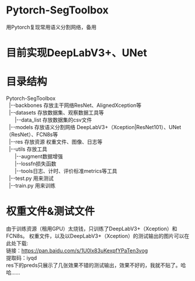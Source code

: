 # Pytorch-SegToolbox
用Pytorch复现常用语义分割网络，备用

# 目前实现DeepLabV3+、UNet

# 目录结构
Pytorch-SegToolbox   
&nbsp;&nbsp;|--backbones 存放主干网络ResNet、AlignedXception等  
&nbsp;&nbsp;|--datasets 存放数据集、观察数据工具等  
&nbsp;&nbsp;&nbsp;&nbsp;&nbsp;&nbsp;|--data_list 存放数据集的csv文件  
&nbsp;&nbsp;|--models 存放语义分割网络 DeepLabV3+（Xception|ResNet101）、UNet（ResNet）、FCN8s等  
&nbsp;&nbsp;|--res 存放资源 权重文件、图像、日志等  
&nbsp;&nbsp;|--utils 存放工具  
&nbsp;&nbsp;&nbsp;&nbsp;&nbsp;&nbsp;|--augment数据增强  
&nbsp;&nbsp;&nbsp;&nbsp;&nbsp;&nbsp;|--lossfn损失函数  
&nbsp;&nbsp;&nbsp;&nbsp;&nbsp;&nbsp;|--tools日志、计时、评价标准metrics等工具  
&nbsp;&nbsp;|--test.py 用来测试  
&nbsp;&nbsp;|--train.py 用来训练  

# 权重文件&测试文件
由于训练资源（租用GPU）太烧钱，只训练了DeepLabV3+（Xception）和FCN8s。
权重文件，以及以DeepLabV3+（Xception）的测试输出的图片可以在此处下载:  
链接：https://pan.baidu.com/s/1U0lx83uKexpfYPaTen3vog  
提取码：iyqd   
res下的preds只展示了几张效果不错的测试输出，效果不好的，我就不贴了。哈哈……


